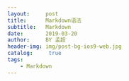 ```yaml
---
layout:     post
title:      Markdown语法
subtitle:   Markdown
date:       2019-03-20
author:     BY 孟超
header-img: img/post-bg-ios9-web.jpg
catalog: 	 true
tags:
    - Markdown
---
```



